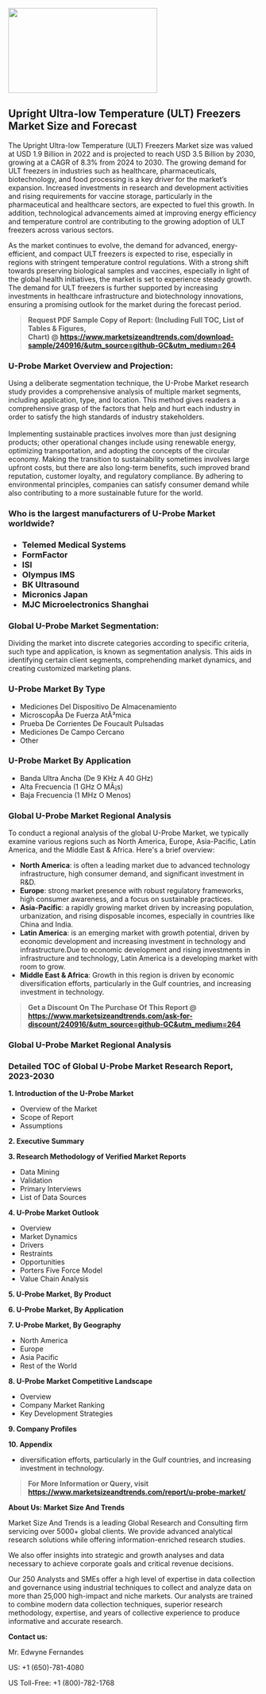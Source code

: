 <p><img class="alignnone size-medium wp-image-20088" src="https://ffe5etoiles.com/wp-content/uploads/2024/12/MST1-300x171.png" alt="" width="300" height="171" /></p><h2>Upright Ultra-low Temperature (ULT) Freezers Market Size and Forecast</h2><p>The Upright Ultra-low Temperature (ULT) Freezers Market size was valued at USD 1.9 Billion in 2022 and is projected to reach USD 3.5 Billion by 2030, growing at a CAGR of 8.3% from 2024 to 2030. The growing demand for ULT freezers in industries such as healthcare, pharmaceuticals, biotechnology, and food processing is a key driver for the market’s expansion. Increased investments in research and development activities and rising requirements for vaccine storage, particularly in the pharmaceutical and healthcare sectors, are expected to fuel this growth. In addition, technological advancements aimed at improving energy efficiency and temperature control are contributing to the growing adoption of ULT freezers across various sectors.</p><p>As the market continues to evolve, the demand for advanced, energy-efficient, and compact ULT freezers is expected to rise, especially in regions with stringent temperature control regulations. With a strong shift towards preserving biological samples and vaccines, especially in light of the global health initiatives, the market is set to experience steady growth. The demand for ULT freezers is further supported by increasing investments in healthcare infrastructure and biotechnology innovations, ensuring a promising outlook for the market during the forecast period.</p></p><blockquote id="" class=""><strong>Request PDF Sample Copy of Report: (Including Full TOC, List of Tables &amp; Figures, Chart)&nbsp;@&nbsp;<strong><a href="https://www.marketsizeandtrends.com/download-sample/240916/&utm_source=github-GC&utm_medium=264" target="_blank">https://www.marketsizeandtrends.com/download-sample/240916/&utm_source=github-GC&utm_medium=264</a></strong></strong></blockquote><h3 id="" class="">U-Probe Market&nbsp;Overview and Projection:</h3><p id="" class="">Using a deliberate segmentation technique, the U-Probe Market research study provides a comprehensive analysis of multiple market segments, including application, type, and location. This method gives readers a comprehensive grasp of the factors that help and hurt each industry in order to satisfy the high standards of industry stakeholders. <br /> <br />Implementing sustainable practices involves more than just designing products; other operational changes include using renewable energy, optimizing transportation, and adopting the concepts of the circular economy. Making the transition to sustainability sometimes involves large upfront costs, but there are also long-term benefits, such improved brand reputation, customer loyalty, and regulatory compliance. By adhering to environmental principles, companies can satisfy consumer demand while also contributing to a more sustainable future for the world.</p><h3 id="" class="">Who is the largest manufacturers of&nbsp;U-Probe Market worldwide?</h3><h3 class=""><p><ul><li>Telemed Medical Systems </li><li> FormFactor </li><li> ISI </li><li> Olympus IMS </li><li> BK Ultrasound </li><li> Micronics Japan </li><li> MJC Microelectronics Shanghai</li></ul></p></h3><h3 id="" class="">Global&nbsp;U-Probe Market Segmentation:</h3><p id="" class="">Dividing the market into discrete categories according to specific criteria, such type and application, is known as segmentation analysis. This aids in identifying certain client segments, comprehending market dynamics, and creating customized marketing plans.</p><h3 id="" class="">U-Probe Market&nbsp;By Type</h3><p><p><ul><li>Mediciones Del Dispositivo De Almacenamiento</li><li> MicroscopÃ­a De Fuerza AtÃ³mica</li><li> Prueba De Corrientes De Foucault Pulsadas</li><li> Mediciones De Campo Cercano</li><li> Other</p></li></ul></p></p><h3 id="" class="">U-Probe Market&nbsp;By Application</h3><p class=""><p><ul><li>Banda Ultra Ancha (De 9 KHz A 40 GHz)</li><li> Alta Frecuencia (1 GHz O MÃ¡s)</li><li> Baja Frecuencia (1 MHz O Menos)</li></ul></p></p><h3 id="" class="">Global U-Probe Market Regional Analysis</h3><p id="" class="">To conduct a regional analysis of the global U-Probe Market, we typically examine various regions such as North America, Europe, Asia-Pacific, Latin America, and the Middle East &amp; Africa. Here's a brief overview:</p><ul><li><strong>North America</strong>: is often a leading market due to advanced technology infrastructure, high consumer demand, and significant investment in R&amp;D.</li><li><strong>Europe</strong>: strong market presence with robust regulatory frameworks, high consumer awareness, and a focus on sustainable practices.</li><li><strong>Asia-Pacific</strong>: a rapidly growing market driven by increasing population, urbanization, and rising disposable incomes, especially in countries like China and India.</li><li><strong>Latin America</strong>: is an emerging market with growth potential, driven by economic development and increasing investment in technology and infrastructure.Due to economic development and rising investments in infrastructure and technology, Latin America is a developing market with room to grow.</li><li><strong>Middle East &amp; Africa</strong>: Growth in this region is driven by economic diversification efforts, particularly in the Gulf countries, and increasing investment in technology.</li></ul><blockquote id="" class=""><strong>Get a Discount On The Purchase Of This Report @ <strong><a href="https://www.marketsizeandtrends.com/ask-for-discount/240916/&utm_source=github-GC&utm_medium=264" target="_blank">https://www.marketsizeandtrends.com/ask-for-discount/240916/&utm_source=github-GC&utm_medium=264</a></strong></strong></blockquote><h3 id="" class="">Global U-Probe Market Regional Analysis</h3><h3 id="" class="">Detailed TOC of Global U-Probe Market Research Report, 2023-2030</h3><p id="" class=""><strong>1. Introduction of the U-Probe Market</strong></p><ul><li>Overview of the Market</li><li>Scope of Report</li><li>Assumptions</li></ul><p id="" class=""><strong>2. Executive Summary</strong></p><p id="" class=""><strong>3. Research Methodology of Verified Market Reports</strong></p><ul><li>Data Mining</li><li>Validation</li><li>Primary Interviews</li><li>List of Data Sources</li></ul><p id="" class=""><strong>4. U-Probe Market Outlook</strong></p><ul><li>Overview</li><li>Market Dynamics</li><li>Drivers</li><li>Restraints</li><li>Opportunities</li><li>Porters Five Force Model</li><li>Value Chain Analysis</li></ul><p id="" class=""><strong>5. U-Probe Market, By Product</strong></p><p id="" class=""><strong>6. U-Probe Market, By Application</strong></p><p id="" class=""><strong>7. U-Probe Market, By Geography</strong></p><ul><li>North America</li><li>Europe</li><li>Asia Pacific</li><li>Rest of the World</li></ul><p id="" class=""><strong>8. U-Probe Market Competitive Landscape</strong></p><ul><li>Overview</li><li>Company Market Ranking</li><li>Key Development Strategies</li></ul><p id="" class=""><strong>9. Company Profiles</strong></p><p id="" class=""><strong>10. Appendix</strong></p><ul><li>diversification efforts, particularly in the Gulf countries, and increasing investment in technology.</li></ul><blockquote id="" class=""><strong>For More Information or Query, visit <strong><strong><a href="https://www.marketsizeandtrends.com/report/u-probe-market/" target="_blank">https://www.marketsizeandtrends.com/report/u-probe-market/</a></strong></strong></strong></blockquote><p id="" class=""><strong>About Us: Market Size And Trends</strong></p><p id="" class="">Market Size And Trends is a leading Global Research and Consulting firm servicing over 5000+ global clients. We provide advanced analytical research solutions while offering information-enriched research studies.</p><p id="" class="">We also offer insights into strategic and growth analyses and data necessary to achieve corporate goals and critical revenue decisions.</p><p id="" class="">Our 250 Analysts and SMEs offer a high level of expertise in data collection and governance using industrial techniques to collect and analyze data on more than 25,000 high-impact and niche markets. Our analysts are trained to combine modern data collection techniques, superior research methodology, expertise, and years of collective experience to produce informative and accurate research.</p><p id="" class=""><strong>Contact us:</strong></p><p id="" class="">Mr. Edwyne Fernandes</p><p id="" class="">US: +1 (650)-781-4080</p><p id="" class="">US Toll-Free: +1 (800)-782-1768</p>
